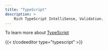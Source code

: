 ```yaml
---
title: "TypeScript"
description: >
    Rich TypeScript IntelliSense, Validation.
---
```


To learn more about [TypeScript](http://www.typescriptlang.org/)

{{<  t/codeeditor type="typescript" >}}
